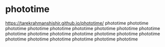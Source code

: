# phototime
https://tarekrahmanshishir.github.io/phototime/
phototime phototime
phototime phototime 
phototime phototime 
phototime phototime 
phototime phototime 
phototime phototime 
phototime phototime 
phototime phototime 
phototime phototime 
phototime phototime 
phototime phototime 
